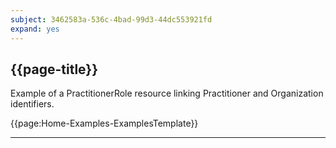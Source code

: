 ```yaml
---
subject: 3462583a-536c-4bad-99d3-44dc553921fd
expand: yes
---
```



## {{page-title}}

Example of a PractitionerRole resource linking Practitioner and Organization identifiers.

{{page:Home-Examples-ExamplesTemplate}}


---